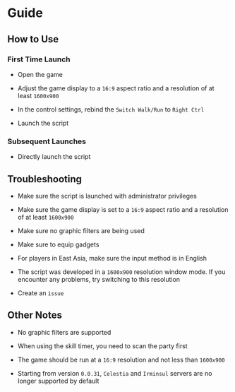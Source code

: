 # Guide

## How to Use

### First Time Launch

- Open the game

- Adjust the game display to a `16:9` aspect ratio and a resolution of at least `1600x900`

- In the control settings, rebind the `Switch Walk/Run` to `Right Ctrl`

- Launch the script

### Subsequent Launches

- Directly launch the script

## Troubleshooting

- Make sure the script is launched with administrator privileges

- Make sure the game display is set to a `16:9` aspect ratio and a resolution of at least `1600x900`

- Make sure no graphic filters are being used

- Make sure to equip gadgets

- For players in East Asia, make sure the input method is in English

- The script was developed in a `1600x900` resolution window mode. If you encounter any problems, try switching to this resolution

- Create an `issue`

## Other Notes

- No graphic filters are supported

- When using the skill timer, you need to scan the party first

- The game should be run at a `16:9` resolution and not less than `1600x900`

- Starting from version `0.0.31`, `Celestia` and `Irminsul` servers are no longer supported by default